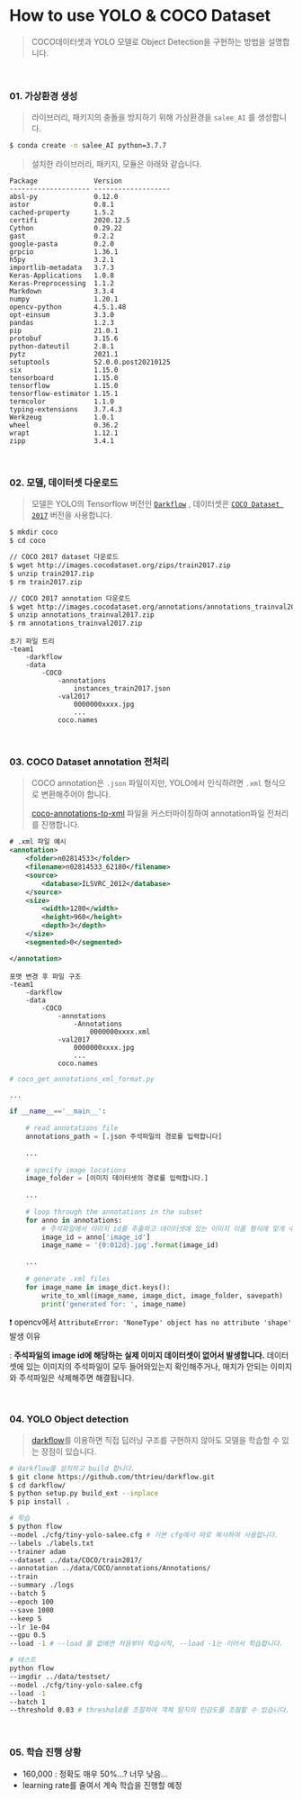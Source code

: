 # How to use YOLO & COCO Dataset

>  COCO데이터셋과 YOLO 모델로 Object Detection을 구현하는 방법을 설명합니다.

<br/>

### 01. 가상환경 생성

> 라이브러리, 패키지의 충돌을 방지하기 위해 가상환경을 `salee_AI` 를 생성합니다.

```bash
$ conda create -n salee_AI python=3.7.7
```

> 설치한 라이브러리, 패키지, 모듈은 아래와 같습니다.

```
Package              Version
-------------------- -------------------
absl-py              0.12.0
astor                0.8.1
cached-property      1.5.2
certifi              2020.12.5
Cython               0.29.22
gast                 0.2.2
google-pasta         0.2.0
grpcio               1.36.1
h5py                 3.2.1
importlib-metadata   3.7.3
Keras-Applications   1.0.8
Keras-Preprocessing  1.1.2
Markdown             3.3.4
numpy                1.20.1
opencv-python        4.5.1.48
opt-einsum           3.3.0
pandas               1.2.3
pip                  21.0.1
protobuf             3.15.6
python-dateutil      2.8.1
pytz                 2021.1
setuptools           52.0.0.post20210125
six                  1.15.0
tensorboard          1.15.0
tensorflow           1.15.0
tensorflow-estimator 1.15.1
termcolor            1.1.0
typing-extensions    3.7.4.3
Werkzeug             1.0.1
wheel                0.36.2
wrapt                1.12.1
zipp                 3.4.1
```

<br/>

### 02. 모델, 데이터셋 다운로드 

> 모델은 YOLO의 Tensorflow 버전인 [`Darkflow`](https://github.com/thtrieu/darkflow) , 데이터셋은 [`COCO Dataset 2017`](https://cocodataset.org/#download) 버전을 사용합니다.

```bash
$ mkdir coco
$ cd coco

// COCO 2017 dataset 다운로드
$ wget http://images.cocodataset.org/zips/train2017.zip
$ unzip train2017.zip
$ rm train2017.zip

// COCO 2017 annotation 다운로드
$ wget http://images.cocodataset.org/annotations/annotations_trainval2017.zip
$ unzip annotations_trainval2017.zip
$ rm annotations_trainval2017.zip
```

```
초기 파일 트리
-team1
	-darkflow
	-data
		-COCO
			-annotations
				instances_train2017.json
			-val2017
				0000000xxxx.jpg
				...
			coco.names
```

<br/>

### 03. COCO Dataset annotation 전처리

> COCO annotation은 `.json` 파일이지만, YOLO에서 인식하려면 `.xml` 형식으로 변환해주어야 합니다. 
>
> [coco-annotations-to-xml](https://github.com/mhiyer/coco-annotations-to-xml) 파일을 커스터마이징하여 annotation파일 전처리를 진행합니다. 

```xml
# .xml 파일 예시
<annotation>
	<folder>n02814533</folder>
	<filename>n02814533_62180</filename>
	<source>
		<database>ILSVRC_2012</database>
	</source>
	<size>
		<width>1280</width>
		<height>960</height>
		<depth>3</depth>
	</size>
	<segmented>0</segmented>

</annotation>
```

```
포맷 변경 후 파일 구조
-team1
	-darkflow
	-data
		-COCO
			-annotations
				-Annotations
					0000000xxxx.xml
			-val2017
				0000000xxxx.jpg
				...
			coco.names
```

```python
# coco_get_annotations_xml_format.py

...

if __name__=='__main__':
    
    # read annotations file
    annotations_path = [.json 주석파일의 경로를 입력합니다]
    
    ...
    
    # specify image locations
    image_folder = [이미지 데이터셋의 경로를 입력합니다.]
    
    ...
    
    # loop through the annotations in the subset
    for anno in annotations:
        # 주석파일에서 이미지 id를 추출하고 데이터셋에 있는 이미지 이름 형식에 맞게 수정합니다.
        image_id = anno['image_id']
        image_name = '{0:012d}.jpg'.format(image_id)    
        
	...
    
    # generate .xml files
    for image_name in image_dict.keys():
        write_to_xml(image_name, image_dict, image_folder, savepath)
        print('generated for: ', image_name)
```

❗ opencv에서 `AttributeError: 'NoneType' object has no attribute 'shape'`  발생 이유

: **주석파일의 image id에 해당하는 실제 이미지 데이터셋이 없어서 발생합니다.** 데이터셋에 있는 이미지의 주석파일이 모두 들어와있는지 확인해주거나,  매치가 안되는 이미지와 주석파일은 삭제해주면 해결됩니다.

<br/>

### 04. YOLO Object detection 

> [darkflow](https://github.com/thtrieu/darkflow)를 이용하면 직접 딥러닝 구조를 구현하지 않아도 모델을 학습할 수 있는 장점이 있습니다. 

```bash
# darkflow를 설치하고 build 합니다.
$ git clone https://github.com/thtrieu/darkflow.git
$ cd darkflow/
$ python setup.py build_ext --inplace
$ pip install .
```

```bash
# 학습
$ python flow 
--model ./cfg/tiny-yolo-salee.cfg # 기본 cfg에서 따로 복사하여 사용합니다.
--labels ./labels.txt 
--trainer adam 
--dataset ../data/COCO/train2017/ 
--annotation ../data/COCO/annotations/Annotations/ 
--train 
--summary ./logs 
--batch 5 
--epoch 100 
--save 1000 
--keep 5 
--lr 1e-04 
--gpu 0.5 
--load -1 # --load 를 없애면 처음부터 학습시작, --load -1는 이어서 학습합니다. 
```

```bash
# 테스트
python flow 
--imgdir ../data/testset/ 
--model ./cfg/tiny-yolo-salee.cfg 
--load -1 
--batch 1 
--threshold 0.03 # threshold를 조절하여 객체 탐지의 민감도를 조절할 수 있습니다. 
```

<br/>

### 05. 학습 진행 상황

- 160,000 : 정확도 매우 50%...? 너무 낮음...
- learning rate를 줄여서 계속 학습을 진행할 예정